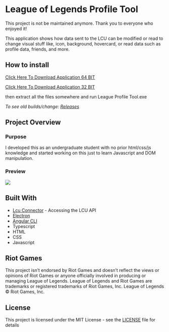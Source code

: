 # League of Legends Profile Tool

This project is not be maintained anymore. Thank you to everyone who enjoyed it!

This application shows how data sent to the LCU can be modified or read to change visual stuff like, icon, background, hovercard, or read data such as profile data, friends, and more.

## How to install 
[Click Here To Download Application 64 BIT](https://github.com/MManoah/league-profile-tool/releases/download/V.2.4.9/League.Profile.Tool.zip)

[Click Here To Download Application 32 BIT](https://github.com/MManoah/league-profile-tool/releases/download/V.2.4.9/League.Profile.Tool.32.Bits.zip)

then extract all the files somewhere and run League Profile Tool.exe

*To see old builds/change: [Releases](https://github.com/MManoah/league-profile-tool/releases)*

## Project Overview

### Purpose 

I developed this as an undergraduate student with no prior html/css/js knowledge and started working on this just to learn Javascript and DOM manipulation.

### Preview

![](https://i.gyazo.com/9f010ff86490fe37e78bb8430faa0dc7.png)

## Built With

* [Lcu Connector](https://github.com/Pupix/lcu-connector) - Accessing the LCU API
* [Electron](https://github.com/electron/electron)
* [Angular CLI](https://github.com/angular/angular-cli)
* Typescript
* HTML
* CSS
* Javascript

## Riot Games

This project isn’t endorsed by Riot Games and doesn’t reflect the views or opinions of Riot Games
or anyone officially involved in producing or managing League of Legends. League of Legends and Riot Games are
trademarks or registered trademarks of Riot Games, Inc. League of Legends © Riot Games, Inc.

## License

This project is licensed under the MIT License - see the [LICENSE](LICENSE) file for details
